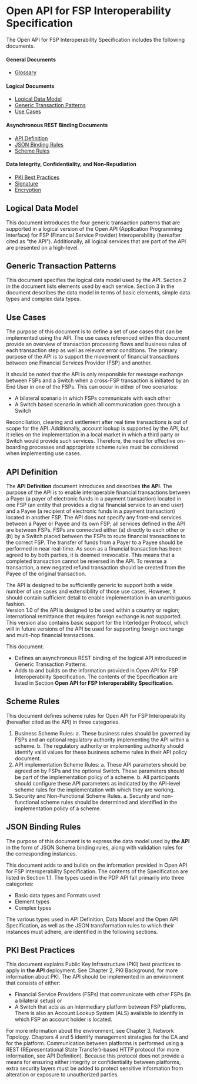 # Open API for FSP Interoperability Specification
The Open API for FSP Interoperability Specification includes the following documents.

#### General Documents
* [Glossary](#glossary)
#### Logical Documents
* [Logical Data Model](#logical-data-model)
* [Generic Transaction Patterns](#generic-transaction-patterns)
* [Use Cases](#use-cases)
#### Asynchronous REST Binding Documents
* [API Definition](#api-definition)
* [JSON Binding Rules](#json-binding-rules)
* [Scheme Rules](#scheme-rules)
#### Data Integrity, Confidentiality, and Non-Repudiation
* [PKI Best Practices](#pki-best-practices)
* [Signature](#signature)
* [Encryption](#encryption)

## Logical Data Model
This document introduces the four generic transaction patterns that are supported in a logical version of the Open API (Application Programming Interface) for FSP (Financial Service Provider) Interoperability (hereafter cited as "the API"). Additionally, all logical services that are part of the API are presented on a high-level.

## Generic Transaction Patterns
This document specifies the logical data model used by the API. Section 2 in the document lists elements used by each service. Section 3 in the document describes the data model in terms of basic elements, simple data types and complex data types.

## Use Cases
The purpose of this document is to define a set of use cases that can be implemented using the API. The use cases referenced within this document provide an overview of transaction processing flows and business rules of each transaction step as well as relevant error conditions. The primary purpose of the API is to support the movement of financial transactions between one Financial Services Provider (FSP) and another.

It should be noted that the API is only responsible for message exchange between FSPs and a Switch when a cross-FSP transaction is initiated by an End User in one of the FSPs. This can occur in either of two scenarios: 
- A bilateral scenario in which FSPs communicate with each other
- A Switch based scenario in which all communication goes through a Switch 

Reconciliation, clearing and settlement after real time transactions is out of scope for the API. Additionally, account lookup is supported by the API, but it relies on the implementation in a local market in which a third party or Switch would provide such services. Therefore, the need for effective on-boarding processes and appropriate scheme rules must be considered when implementing use cases.

## API Definition
The **API Definition** document introduces and describes **the API**. The purpose of the API is to enable interoperable financial transactions between a Payer (a payer of electronic funds in a payment transaction) located in one FSP (an entity that provides a digital financial service to an end user) and a Payee (a recipient of electronic funds in a payment transaction) located in another FSP. The API does not specify any front-end services between a Payer or Payee and its own FSP; all services defined in the API are between FSPs. FSPs are connected either (a) directly to each other or (b) by a Switch placed between the FSPs to route financial transactions to the correct FSP. 
The transfer of funds from a Payer to a Payee should be performed in near real-time. As soon as a financial transaction has been agreed to by both parties, it is deemed irrevocable. This means that a completed transaction cannot be reversed in the API. To reverse a transaction, a new negated refund transaction should be created from the Payee of the original transaction.  

The API is designed to be sufficiently generic to support both a wide number of use cases and extensibility of those use cases, However, it should contain sufficient detail to enable implementation in an unambiguous fashion.  
Version 1.0 of the API is designed to be used within a country or region; international remittance that requires foreign exchange is not supported. This version also contains basic support for the Interledger Protocol, which will in future versions of the API be used for supporting foreign exchange and multi-hop financial transactions.

This document:
- Defines an asynchronous REST binding of the logical API introduced in Generic Transaction Patterns.
- Adds to and builds on the information provided in Open API for FSP Interoperability Specification. The contents of the Specification are listed in Section **Open API for FSP Interoperability Specification**.

## Scheme Rules
This document defines scheme rules for Open API for FSP Interoperability (hereafter cited as the API) in three categories.
1.	Business Scheme Rules:
a.	These business rules should be governed by FSPs and an optional regulatory authority implementing the API within a scheme. 
b.	The regulatory authority or implementing authority should identify valid values for these business scheme rules in their API policy document.
2.	API implementation Scheme Rules:
a.	These API parameters should be agreed on by FSPs and the optional Switch. These parameters should be part of the implementation policy of a scheme.
b.	All participants should configure these API parameters as indicated by the API-level scheme rules for the implementation with which they are working.
3.	Security and Non-Functional Scheme Rules. 
a.	Security and non-functional scheme rules should be determined and identified in the implementation policy of a scheme.

## JSON Binding Rules
The purpose of this document is to express the data model used by **the API** in the form of JSON Schema binding rules, along with validation rules for the corresponding instances.

This document adds to and builds on the information provided in Open API for FSP Interoperability Specification. The contents of the Specification are listed in Section 1.1.
The types used in the PDP API fall primarily into three categories:
- Basic data types and Formats used
- Element types
- Complex types

The various types used in API Definition, Data Model and the Open API Specification, as well as the JSON transformation rules to which their instances must adhere, are identified in the following sections.

## PKI Best Practices
This document explains Public Key Infrastructure (PKI)  best practices to apply in **the API** deployment. See Chapter 2, PKI Background, for more information about PKI. 
The API should be implemented in an environment that consists of either:
- Financial Service Providers (FSPs) that communicate with other FSPs (in a bilateral setup) or 
- A Switch that acts as an intermediary platform between FSP platforms. There is also an Account Lookup System (ALS) available to identify in which FSP an account holder is located.

For more information about the environment, see Chapter 3, Network Topology. Chapters 4 and 5 identify management strategies for the CA and for the platform. Communication between platforms is performed using a REST (REpresentational State Transfer)-based HTTP protocol (for more information, see API Definition). Because this protocol does not provide a means for ensuring either integrity or confidentiality between platforms, extra security layers must be added to protect sensitive information from alteration or exposure to unauthorized parties.
